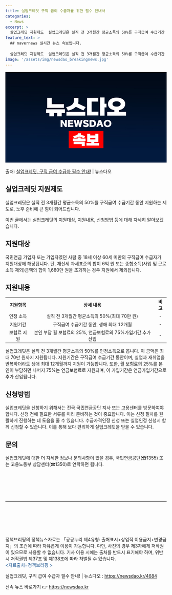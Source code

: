 ```yaml
---
title: 실업크레딧 구직 급여 수급자를 위한 필수 안내서
categories:
  - News
excerpt: >
  실업크레딧 지원제도  실업크레딧은 실직 전 3개월간 평균소득의 50%를 구직급여 수급기간 동안 지원하는 제도…
feature_text: >
  ## navernews 실시간 뉴스 속보입니다.

  실업크레딧 지원제도  실업크레딧은 실직 전 3개월간 평균소득의 50%를 구직급여 수급기간 동안 지원하는 제도…
image: '/assets/img/newsdao_breakingnews.jpg'
---
```


![뉴스다오 속보](/assets/img/newsdao_breakingnews.jpg)

<p>출처: <a href="https://newsdao.kr/4684" rel="dofollow">실업크레딧, 구직 급여 수급자 필수 안내!</a> | 뉴스다오</p>

<h2 data-ke-size="size26">실업크레딧 지원제도</h2>
<p data-ke-size="size16">실업크레딧은 실직 전 3개월간 평균소득의 50%를 구직급여 수급기간 동안 지원하는 제도로, 노후 준비에 큰 힘이 되어드립니다.</p>
<p data-ke-size="size16">이번 글에서는 실업크레딧의 지원대상, 지원내용, 신청방법 등에 대해 자세히 알아보겠습니다.</p>


<h2 data-ke-size="size23">지원대상</h2>
<p data-ke-size="size16">국민연금 가입자 또는 가입자였던 사람 중 18세 이상 60세 미만의 구직급여 수급자가 지원대상에 해당됩니다. 단, 재산세 과세표준의 합이 6억 원 또는 종합소득(사업 및 근로소득 제외)금액의 합이 1,680만 원을 초과하는 경우 지원에서 제외됩니다.</p>


<h2 data-ke-size="size23">지원내용</h2>
<table>
	<tr>
		<td style="text-align: center; height: 17px;"><b>지원항목</b></td>
		<td style="text-align: center; height: 17px;"><b>상세 내용</b></td>
		<td style="text-align: center; height: 17px;"><b>비고</b></td>
	</tr>
	<tr>
		<td style="text-align: center; height: 17px;">인정 소득</td>
		<td style="text-align: center; height: 17px;">실직 전 3개월간 평균소득의 50%(최대 70만 원)</td>
		<td style="text-align: center; height: 17px;">-</td>
	</tr>
	<tr>
		<td style="text-align: center; height: 17px;">지원기간</td>
		<td style="text-align: center; height: 17px;">구직급여 수급기간 동안, 생애 최대 12개월</td>
		<td style="text-align: center; height: 17px;">-</td>
	</tr>
	<tr>
		<td style="text-align: center; height: 17px;">보험료 지원</td>
		<td style="text-align: center; height: 17px;">본인 부담 월 보험료의 25%, 연금보험료의 75%가입기간 추가 산입</td>
		<td style="text-align: center; height: 17px;">-</td>
	</tr>
</table>
<p data-ke-size="size16">실업크레딧은 실직 전 3개월간 평균소득의 50%를 인정소득으로 봅니다. 이 금액은 최대 70만 원까지 지원됩니다. 지원기간은 구직급여 수급기간 동안이며, 실업과 재취업을 반복하더라도 생애 최대 12개월까지 지원이 가능합니다. 또한, 월 보험료의 25%를 본인이 부담하면 나머지 75%는 연금보험료로 지원되며, 이 가입기간은 연금가입기간으로 추가 산입됩니다.</p>


<h2 data-ke-size="size23">신청방법</h2>
<p data-ke-size="size16">실업크레딧을 신청하기 위해서는 전국 국민연금공단 지사 또는 고용센터를 방문하여야 합니다. 신청 전에 필요한 서류를 미리 준비하는 것이 중요합니다. 이는 신청 절차를 원활하게 진행하는 데 도움을 줄 수 있습니다. 수급자격인정 신청 또는 실업인정 신청시 함께 신청할 수 있습니다. 이를 통해 보다 편리하게 실업크레딧을 받을 수 있습니다.</p>


<h2 data-ke-size="size23">문의</h2>
<p data-ke-size="size16">실업크레딧에 대한 더 자세한 정보나 문의사항이 있을 경우, 국민연금공단(☎1355) 또는 고용노동부 상담센터(☎1350)로 연락하면 됩니다.</p>

<p data-ke-size="size16">&nbsp;</p>
<p data-ke-size="size16">&nbsp;</p>
<p data-ke-size="size16">&nbsp;</p>

<hr>

<p data-ke-size="size16">&nbsp;</p>
<p data-ke-size="size16">&nbsp;</p>
<p data-ke-size="size16">&nbsp;</p>

<div class="references">
	<p>정책브리핑의 정책뉴스자료는 「공공누리 제4유형: 출처표시+상업적 이용금지+변경금지」의 조건에 따라 자유롭게 이용이 가능합니다. 다만, 사진의 경우 제3자에게 저작권이 있으므로 사용할 수 없습니다. 기사 이용 시에는 출처를 반드시 표기해야 하며, 위반 시 저작권법 제37조 및 제138조에 따라 처벌될 수 있습니다.<br><span style="color: #1a5490;">&lt;자료출처=정책브리핑 &gt;</span></p>
	<p>실업크레딧, 구직 급여 수급자 필수 안내! | 뉴스다오  : <a href="https://newsdao.kr/4684">https://newsdao.kr/4684</a></p>
</div> 

신속 뉴스 바로가기 👉 <a href="https://newsdao.kr" rel="dofollow">https://newsdao.kr</a>


